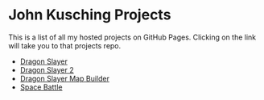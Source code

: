 <h1>John Kusching Projects</h1>
<p>This is a list of all my hosted projects on GitHub Pages.  Clicking on the link will take you to that projects repo.</p>
<ul>
<li><a href="/Games/DragonSlayer">Dragon Slayer</a></li>
<li><a href="/Games/DragonSlayer-2">Dragon Slayer 2</a></li>
<li><a href="/Games/DragonSlayer-Map-Builder">Dragon Slayer Map Builder</a></li>
<li><a href="/Games/SpaceBattle">Space Battle</a></li>
</ul>
